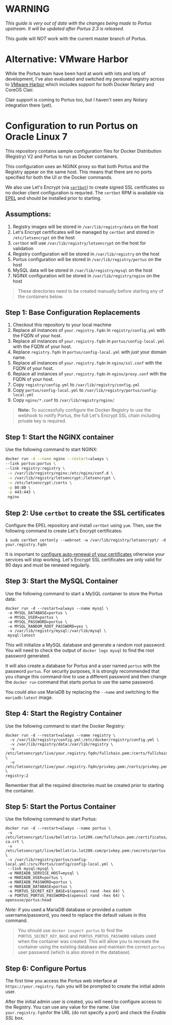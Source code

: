# WARNING 
*This guide is very out of date with the changes being made to Portus upstream. It will 
be updated after Portus 2.3 is released.*

This guide will *NOT* work with the current master branch of Portus.

# Alternative: VMware Harbor
While the Portus team have been hard at work with lots and lots of development, I've also
evaluated and switched my personal registry across to [VMware Harbor](https://github.com/vmware/harbor/) 
which includes support for both Docker Notary and CoreOS Clair.

Clair support is coming to Portus too, but I haven't seen any Notary integration there (yet).


# Configuration to run Portus on Oracle Linux 7

This repository contains sample configuration files for Docker Distribution
(Registry) V2 and Portus to run as Docker containers.

This configuration uses an NGINX proxy so that both Portus and the Registry
appear on the same host. This means that there are no ports specified for both
the UI or the Docker commands.

We also use Let's Encrypt (via [`certbot`](https://certbot.eff.org/docs/index.html))
to create signed SSL certificates so no docker client configuration is requried.
The `certbot` RPM is available via [EPEL](https://fedoraproject.org/wiki/EPEL)
and should be installed prior to starting.

## Assumptions:

1. Registry images will be stored in `/var/lib/registry/data` on the host
1. Let's Encrypt certificates will be managed by `certbot` and stored in
`/etc/letsencrypt` on the host
1. `certbot` will use `/var/lib/registry/letsencrypt` on the host for validation
1. Registry configuration will be stored in `/var/lib/registry` on the host
1. Portus configuration will be stored in `/var/lib/registry/portus` on the host
1. MySQL data will be stored in `/var/lib/registry/mysql` on the host
1. NGINX configuration will be stored in `/var/lib/registry/nginx` on the host

> These directories need to be created manually before starting any of the containers below.

## Step 1: Base Configuration Replacements

1. Checkout this repository to your local machine
1. Replace all instances of `your.registry.fqdn` in `registry/config.yml` with the FQDN of your host.
1. Replace all instances of `your.registry.fqdn` in `portus/config-local.yml` with the FQDN of your host.
1. Replace `registry.fqdn` in `portus/config-local.yml` with _just_ your domain name.
1. Replace all instances of `your.registry.fqdn` in `nginx/ssl.conf` with the FQDN of your host.
1. Replace all instances of `your.registry.fqdn` in `nginx/proxy.conf` with the FQDN of your host.
1. Copy `registry/config.yml` to `/var/lib/registry/config.yml`
1. Copy `portus/config-local.yml` to `/var/lib/registry/portus/config-local.yml`
1. Copy `nginx/*.conf` to `/var/lib/registry/nginx/`

> **Note:** To successfully configure the Docker Registry to use the webhook to
notify Portus, the full Let's Encrypt SSL chain including private key is required.

## Step 1: Start the NGINX container

Use the following command to start NGINX:

```bash
docker run -d --name nginx --restart=always \
--link portus:portus \
--link registry:registry \
 -v /var/lib/registry/nginx:/etc/nginx/conf.d \
 -v /var/lib/registry/letsencrypt:/letsencrypt \
 -v /etc/letsencrypt:/certs \
 -p 80:80 \
 -p 443:443 \
 nginx
 ```

## Step 2: Use `certbot` to create the SSL certificates

Configure the EPEL repository and install `certbot` using `yum`. Then, use the
following command to create Let's Encrypt certificates:

```
$ sudo certbot certonly --webroot -w /var/lib/registry/letsencrypt/ -d your.registry.fqdn
```

It is important to [configure auto-renewal of your certificates](https://certbot.eff.org/docs/using.html#renewing-certificates)
otherwise your services will stop working. Let's Encrypt SSL certificates are
only valid for 90 days and must be renewed regularly.

## Step 3: Start the MySQL Container

Use the following command to start a MySQL container to store the Portus data:

```
docker run -d --restart=always --name mysql \
 -e MYSQL_DATABASE=portus \
 -e MYSQL_USER=portus \
 -e MYSQL_PASSWORD=portus \
 -e MYSQL_RANDOM_ROOT_PASSWORD=yes \
 -v /var/lib/registry/mysql:/var/lib/mysql \
 mysql:latest
```

This will initialize a MySQL database and generate a random root password. You
will need to check the output of `docker logs mysql` to find the root password
generated.

It will also create a database for Portus and a user named `portus` with the
password `portus`. For security purposes, it is strongly recommended that you
change this command-line to use a different password and then change the
`docker run` command that starts portus to use the same password.

You could also use MariaDB by replacing the `--name` and switching to the
`mariadb:latest` image.

## Step 4: Start the Registry Container

Use the following command to start the Docker Registry:

```
docker run -d --restart=always --name registry \
  -v /var/lib/registry/config.yml:/etc/docker/registry/config.yml \
  -v /var/lib/registry/data:/var/lib/registry \
  -v /etc/letsencrypt/live/your.registry.fqdn/fullchain.pem:/certs/fullchain.pem \
  -v /etc/letsencrypt/live/your.registry.fqdn/privkey.pem:/certs/privkey.pem \
registry:2
```

Remember that all the required directories must be created prior to starting the
container.

## Step 5: Start the Portus Container

Use the following command to start Portus:

```
docker run -d --restart=always --name portus \
 -v /etc/letsencrypt/live/bellatrix.lot209.com/fullchain.pem:/certificates/portus-ca.crt \
 -v /etc/letsencrypt/live/bellatrix.lot209.com/privkey.pem:/secrets/portus.key \
 -v /var/lib/registry/portus/config-local.yml:/srv/Portus/config/config-local.yml \
 --link mysql:mysql \
 -e MARIADB_SERVICE_HOST=mysql \
 -e MARIADB_USER=portus \
 -e MARIADB_PASSWORD=portus \
 -e MARIADB_DATABASE=portus \
 -e PORTUS_SECRET_KEY_BASE=$(openssl rand -hex 64) \
 -e PORTUS_PORTUS_PASSWORD=$(openssl rand -hex 64) \
opensuse/portus:head
```
*Note:* if you used a MariaDB database or provided a custom username/password,
you need to replace the default values in this command.

> You should use `docker inspect portus` to find the `PORTUS_SECRET_KEY_BASE`
and `PORTUS_PORTUS_PASSWORD` values used when the container was created. This
will allow you to recreate the container using the existing database and maintain
the correct `portus` user password (which is also stored in the database).

## Step 6: Configure Portus

The first time you access the Portus web interface at `https://your.registry.fqdn` you will be prompted to create the initial admin user.

After the initial admin user is created, you will need to configure access to the
Registry. You can use any value for the name. Use `your.registry.fqdn`for the URL
(do not specify a port) and check the _Enable SSL_ box.

